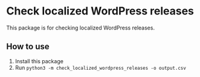 # Check localized WordPress releases

This package is for checking localized WordPress releases.

## How to use

1. Install this package
2. Run `python3 -m check_localized_wordpress_releases -o output.csv`
